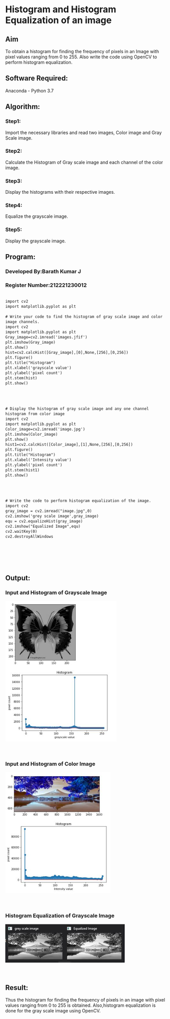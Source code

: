 # Histogram and Histogram Equalization of an image
## Aim
To obtain a histogram for finding the frequency of pixels in an Image with pixel values ranging from 0 to 255. Also write the code using OpenCV to perform histogram equalization.

## Software Required:
Anaconda - Python 3.7

## Algorithm:
### Step1:
Import the necessary libraries and read two images, Color image and Gray Scale image.

### Step2:
Calculate the Histogram of Gray scale image and each channel of the color image.

### Step3:
Display the histograms with their respective images.

### Step4:
Equalize the grayscale image. 

### Step5:
Display the grayscale image.

## Program:
### Developed By:Barath Kumar J
### Register Number:212221230012
```

import cv2
import matplotlib.pyplot as plt

# Write your code to find the histogram of gray scale image and color image channels.
import cv2
import matplotlib.pyplot as plt
Gray_image=cv2.imread('images.jfif')
plt.imshow(Gray_image)
plt.show()
hist=cv2.calcHist([Gray_image],[0],None,[256],[0,256])
plt.figure()
plt.title("Histogram")
plt.xlabel('grayscale value')
plt.ylabel('pixel count')
plt.stem(hist)
plt.show()




# Display the histogram of gray scale image and any one channel histogram from color image
import cv2
import matplotlib.pyplot as plt
Color_image=cv2.imread('image.jpg')
plt.imshow(Color_image)
plt.show()
hist1=cv2.calcHist([Color_image],[1],None,[256],[0,256])
plt.figure()
plt.title("Histogram")
plt.xlabel('Intensity value')
plt.ylabel('pixel count')
plt.stem(hist1)
plt.show()




# Write the code to perform histogram equalization of the image. 
import cv2
gray_image = cv2.imread("image.jpg",0)
cv2.imshow('grey scale image',gray_image)
equ = cv2.equalizeHist(gray_image)
cv2.imshow("Equalized Image",equ)
cv2.waitKey(0)
cv2.destroyAllWindows 






```
## Output:
### Input and Histogram of Grayscale Image 
![output](3.JPG)
<br>
<br>
<br>

### Input and Histogram of Color Image
![output](2.JPG)
<br>
<br>
<br>

### Histogram Equalization of Grayscale Image
![output](1.JPG)
<br>
<br>
<br>

## Result: 
Thus the histogram for finding the frequency of pixels in an image with pixel values ranging from 0 to 255 is obtained. Also,histogram equalization is done for the gray scale image using OpenCV.
